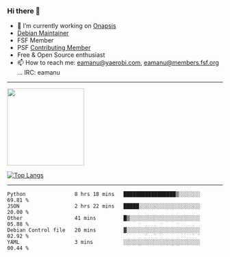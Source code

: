 ### Hi there 👋


- 🔭 I’m currently working on [Onapsis](http://onapsis.com)
- [Debian Maintainer](https://qa.debian.org/developer.php?login=eamanu%40yaerobi.com)
- FSF Member
- PSF [Contributing Member](https://www.python.org/psf/membership/#what-membership-classes-are-there)
- Free & Open Source enthusiast 
- 📫 How to reach me: eamanu@yaerobi.com, eamanu@members.fsf.org ... IRC: eamanu

---

<img height="180em" src="https://github-readme-stats.vercel.app/api?theme=dark&username=eamanu&show_icons=true&hide_border=true&&count_private=true&include_all_commits=true" />

[![Top Langs](https://github-readme-stats.vercel.app/api/top-langs/?theme=dark&username=eamanu&layout=compact)](https://github.com/anuraghazra/github-readme-stats)

---

<!--START_SECTION:waka-->
```text
Python                8 hrs 18 mins   █████████████████▒░░░░░░░   69.81 % 
JSON                  2 hrs 22 mins   █████░░░░░░░░░░░░░░░░░░░░   20.00 % 
Other                 41 mins         █▒░░░░░░░░░░░░░░░░░░░░░░░   05.88 % 
Debian Control file   20 mins         ▓░░░░░░░░░░░░░░░░░░░░░░░░   02.92 % 
YAML                  3 mins          ░░░░░░░░░░░░░░░░░░░░░░░░░   00.44 % 
```
<!--END_SECTION:waka-->
